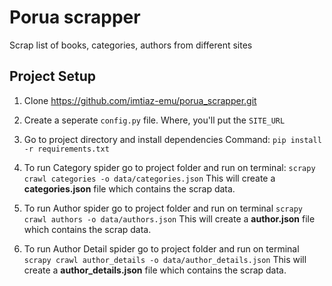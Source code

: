 # Porua scrapper
Scrap list of books, categories, authors from different sites

## Project Setup
1. Clone https://github.com/imtiaz-emu/porua_scrapper.git

2. Create a seperate `config.py` file. Where, you'll put the `SITE_URL`

3. Go to project directory and install dependencies
 Command: `pip install -r requirements.txt`

4. To run Category spider go to project folder and run on terminal:
    `scrapy crawl categories -o data/categories.json`
    This will create a **categories.json** file which contains the scrap data.

5. To run Author spider go to project folder and run on terminal 
    `scrapy crawl authors -o data/authors.json` 
    This will create a **author.json** file which contains the scrap data.
    
6. To run Author Detail spider go to project folder and run on terminal 
    `scrapy crawl author_details -o data/author_details.json` 
    This will create a **author_details.json** file which contains the scrap data.    








